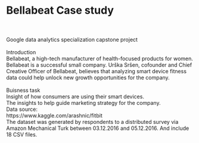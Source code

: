 # Bellabeat Case study
 <br>
 <br>
 Google data analytics specialization capstone project
 <br>
 <br>
 Introduction  <br>
Bellabeat, a high-tech manufacturer of health-focused products for women. Bellabeat is a successful small company. Urška Sršen, cofounder and Chief Creative Officer of Bellabeat, believes that analyzing smart device fitness data could help unlock new growth opportunities for the company.
 <br>
 <br> Buisness task <br>
Insight of how consumers are using their smart devices. <br>
The insights to help guide marketing strategy for the company. <br>
Data source: <br>
https://www.kaggle.com/arashnic/fitbit  <br>The dataset was generated by respondents to a distributed survey via Amazon Mechanical Turk between 03.12.2016 and 05.12.2016. And include 18 CSV files.

